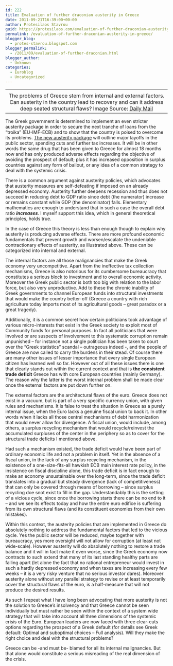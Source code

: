 ```yaml
---
id: 222
title: Evaluation of further draconian austerity in Greece
date: 2011-09-21T16:39:00+00:00
author: Protesilaos Stavrou
guid: https://protesilaos.com/evaluation-of-further-draconian-austerity-in-greece/
permalink: /evaluation-of-further-draconian-austerity-in-greece/
blogger_blog:
  - protes-stavrou.blogspot.com
blogger_permalink:
  - /2011/09/evaluation-of-further-draconian.html
blogger_author:
  - Unknown
categories:
  - Euroblog
  - Uncategorized
---
```

<table align="center" cellpadding="0" cellspacing="0" class="tr-caption-container" style="margin-left: auto; margin-right: auto; text-align: center;">
  <tr>
    <td style="text-align: center;">
    </td>
  </tr>
  
  <tr>
    <td class="tr-caption" style="text-align: center;">
      The problems of Greece stem from internal and external factors. Can austerity in the country lead to recovery and can it address deep seated structural flaws? Image Source: <a href="http://www.dailymail.co.uk/news/article-1290289/Greece-lightning-Ancient-Parthenon-lit-storm-breaks-Athens.html">Daily Mail</a>
    </td>
  </tr>
</table>

The Greek government is determined to implement an even stricter austerity package in order to secure the next tranche of loans from the &#8220;troika&#8221; (EU-IMF-ECB) and to show that the country is poised to overcome its problems. [The new austerity package](http://www.reuters.com/article/2011/09/21/us-eurozone-idUSL5E7KJ1NN20110921) will outline major layoffs in the public sector, spending cuts and further tax increases. It will be in other words the same drug that has been given to Greece for almost 18 months now and has only produced adverse effects regarding the objective of avoiding the prospect of default; plus it has increased opposition in surplus countries against any form of bailout, or any idea of a common strategy to deal with the systemic crisis.

There is a common argument against austerity policies, which advocates that austerity measures are self-defeating if imposed on an already depressed economy. Austerity further deepens recession and thus does not succeed in reducing debt to GDP ratio since debt (the numerator) increase or remains constant while GDP (the denominator) falls. Elementary mathematics are enough to understand that in such a case the overall debt ratio **_increases_**. I myself support this idea, which in general theoretical principles, holds true.

In the case of Greece this theory is less than enough though to explain why austerity is producing adverse effects. There are more profound economic fundamentals that prevent growth and worsen/escalate the undeniable contractionary effects of austerity, as illustrated above. These can be categorized into internal and external.

The internal factors are all those malignancies that make the Greek economy very uncompetitive. Apart from the ineffective tax collection mechanisms, Greece is also notorious for its cumbersome bureaucracy that constitutes a serious block to investment and to overall economic activity. Moreover the Greek public sector is both too big with relation to the labor force, but also very unproductive. Add to these the chronic inability of Greek governments to channel European funds into structural investments that would make the country better-off (Greece a country with rich agriculture today imports most of its agricultural goods &#8211; great paradox or a great tragedy).

Additionally, it is a common secret how certain politicians took advantage of various micro-interests that exist in the Greek society to exploit most of Community funds for personal purposes. In fact all politicians that were involved or are suspects of involvement to this systematic corruption remain unpunished &#8211; for instance not a single politician has been taken to court over the &#8220;Greek statistics&#8221; scandal &#8211; outrageous indeed -, and the people of Greece are now called to carry the burdens in their stead. Of course there are many other issues of lesser importance that every single European citizen has learned well so far. However out of all these issues there is one that clearly stands out within the current context and that is **the consistent trade deficit** Greece has with core European countries (mainly Germany). The reason why the latter is the worst internal problem shall be made clear once the external factors are put down further on.

The external factors are the architectural flaws of the euro. Greece does not exist in a vacuum, but is part of a very specific currency union, with given rules and mechanisms. It is false to treat the situation in Greece as a purely internal issue, when the Euro lacks a genuine fiscal union to back it. In other words when it lacks all those central mechanisms of debt harmonization that would never allow for divergence. A fiscal union, would include, among others, a surplus recycling mechanism that would recycle/reinvest the accumulated surpluses of the center in the periphery so as to cover for the structural trade deficits I mentioned above.

Had such a mechanism existed, the trade deficit would have been part of ordinary economic life and not a problem in itself. Yet in the absence of a fiscal union, in the lack of any surplus recycling mechanism, in the existence of a one-size-fits-all hawkish ECB main interest rate policy, in the insistence on fiscal discipline alone, this trade deficit is in fact enough to make an economy unsustainable over the long-term, since the trade deficit translates into a gradual but steady divergence (lack of competitiveness) that can only be covered through means of borrowing &#8211; since surplus recycling doe snot exist to fill in the gap. Understandably this is the setting of a vicious cycle, since once the borrowing starts there can be no end to it &#8211; and we see its effects today and how the entire euro edifice is suffering from its own structural flaws (and its constituent economies from their own mistakes).

Within this context, the austerity policies that are implemented in Greece do absolutely nothing to address the fundamental factors that led to the vicious cycle. Yes the public sector will be reduced, maybe together with bureaucracy, yes more oversight will not allow for corruption (at least not wide-scale). However austerity will do absolutely nothing to restore a trade balance and it will in fact make it even worse, since the Greek economy now contracts to such extend that many of its last standing healthy parts are falling apart (let alone the fact that no rational entrepreneur would invest in such a hardly depressed economy and when taxes are increasing every few weeks &#8211; it is a very risky venture that no serious investor dares). Moreover austerity alone without any parallel strategy to revise or at least temporarily cover the structural flaws of the euro, is a half-measure that will not produce the desired results.

As such I repeat what I have long been advocating that more austerity is not the solution to Greece&#8217;s insolvency and that Greece cannot be seen individually but must rather be seen within the context of a system wide strategy that will take into account all three dimensions of the systemic crisis of the Euro. European leaders are now faced with three clear-cuts options regarding the prospect of a Greek default (for details see Greek default: Optimal and suboptimal choices &#8211; Full analysis). Will they make the right choice and deal with the structural problems?

Greece can be -and must be- blamed for all its internal malignancies. But that alone would constitute a serious misreading of the real dimension of the crisis.